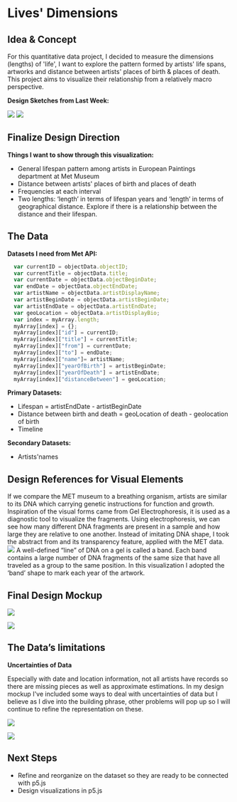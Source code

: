 # Lives' Dimensions

## Idea & Concept 
For this quantitative data project, I decided to measure the dimensions (lengths) of 'life', I want to explore the pattern formed by artists' life spans, artworks and distance between artists' places of birth & places of death. This project aims to visualize their relationship from a relatively macro perspective. 

**Design Sketches from Last Week:**

![](LastWeek1.jpg)
![](LastWeek2.jpg)

## Finalize Design Direction
**Things I want to show through this visualization:**

 - General lifespan pattern among artists in European Paintings
   department at Met Museum
 - Distance between artists' places of birth and places of death
 - Frequencies at each interval
 - Two lengths: ‘length’ in terms of lifespan years and ‘length’ in
   terms of geographical distance. Explore if there is a relationship
   between the distance and their lifespan.

## The Data 
**Datasets I need from Met API:**

```javascript
  var currentID = objectData.objectID;
  var currentTitle = objectData.title;
  var currentDate = objectData.objectBeginDate;
  var endDate = objectData.objectEndDate;
  var artistName = objectData.artistDisplayName;
  var artistBeginDate = objectData.artistBeginDate;
  var artistEndDate = objectData.artistEndDate;
  var geoLocation = objectData.artistDisplayBio;
  var index = myArray.length;
  myArray[index] = {};
  myArray[index]["id"] = currentID;
  myArray[index]["title"] = currentTitle;
  myArray[index]["from"] = currentDate;
  myArray[index]["to"] = endDate;
  myArray[index]["name"]= artistName;
  myArray[index]["yearOfBirth"] = artistBeginDate;
  myArray[index]["yearOfDeath"] = artistEndDate;
  myArray[index]["distanceBetween"] = geoLocation;
```

**Primary Datasets:**

- Lifespan = artistEndDate - artistBeginDate
- Distance between birth and death = geoLocation of death - geolocation of birth
- Timeline

**Secondary Datasets:**

- Artists'names


## Design References for Visual Elements
If we compare the MET museum to a breathing organism, artists are similar to its DNA which carrying genetic instructions for function and growth. Inspiration of the visual forms came from Gel Electrophoresis, it is used as a diagnostic tool to visualize the fragments. Using electrophoresis, we can see how many different DNA fragments are present in a sample and how large they are relative to one another. Instead of imitating DNA shape, I took the abstract from and its transparency feature, applied with the MET data.
![](Moodboard(visual).jpg)
A well-defined “line” of DNA on a gel is called a band. Each band contains a large number of DNA fragments of the same size that have all traveled as a group to the same position. In this visualization I adopted the ‘band’ shape to mark each year of the artwork.

## Final Design Mockup
![](FinalDesignMockup1.jpg)

![](FinalDesignMockup2.jpg)

## The Data’s limitations
**Uncertainties of Data**

Especially with date and location information, not all artists have records so there are missing pieces as well as approximate estimations. In my design mockup I've included some ways to deal with uncertainties of data but I believe as I dive into the building phrase, other problems will pop up so I will continue to refine the representation on these.

![](Uncertainty1.png)

![](Uncertainty2.png)


## Next Steps
- Refine and reorganize on the dataset so they are ready to be connected with p5.js
- Design visualizations in p5.js